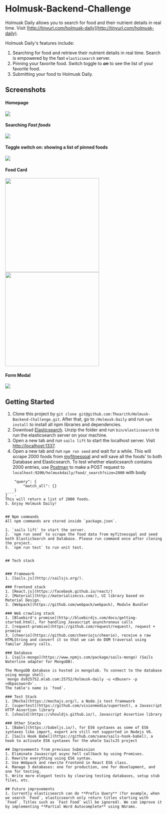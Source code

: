 # Holmusk-Backend-Challenge

Holmusk Daily allows you to search for food and their nutrient details in real time. Visit [http://tinyurl.com/holmusk-daily](http://tinyurl.com/holmusk-daily).

Holmusk Daily's features include:

1. Searching for food and retrieve their nutrient details in real time. Search is empowered by the fast `elasticsearch` server.
2. Pinning your favorite food. Switch toggle to **_on_** to see the list of your favorite food.
3. Submitting your food to Holmusk Daily.


## Screenshots

#### Homepage
<img src="https://github.com/Thearith/Holmusk-Backend-Challenge/blob/master/Screenshot/Homepage.png">


#### Searching _Fast foods_
<img src="https://github.com/Thearith/Holmusk-Backend-Challenge/blob/master/Screenshot/Search%20mode.png">


#### Toggle switch on: showing a list of pinned foods
<img src="https://github.com/Thearith/Holmusk-Backend-Challenge/blob/master/Screenshot/Pin%20mode.png">


#### Food Card
<img src="https://github.com/Thearith/Holmusk-Backend-Challenge/blob/master/Screenshot/Food%20Card.png" width="300" style="margin-right: 50px;"><img src="https://github.com/Thearith/Holmusk-Backend-Challenge/blob/master/Screenshot/Expanded%20Food%20Card.png" width="300">


#### Form Modal
<img src="https://github.com/Thearith/Holmusk-Backend-Challenge/blob/master/Screenshot/Form%20Modal.png">


## Getting Started

1. Clone this project by `git clone git@github.com:Thearith/Holmusk-Backend-Challenge.git`. After that, go to `/Holmusk-Daily` and run `npm install` to install all npm libraries and dependencies.
2. Download [Elasticsearch](https://www.elastic.co/downloads/elasticsearch). Unzip the folder and run `bin/elasticsearch` to run the elasticsearch server on your machine. 
3. Open a new tab and run `sails lift` to start the localhost server.  Visit [http://localhost:1337](http://localhost:1337).
5. Open a new tab and run `npm run seed` and wait for a while. This will scrape 2000 foods from [myfitnesspal](https://www.myfitnesspal.com/) and will save all the foods' to both Database and Elasticsearch. To test whether elasticsearch contains 2000 entries, use [Postman](https://chrome.google.com/webstore/detail/postman/fhbjgbiflinjbdggehcddcbncdddomop?hl=en) to make a POST request to `localhost:9200/holmuskdaily/food/_search?size=2000` with body 
```{
    "query": {
        "match_all": {}
    }
}```.
This will return a list of 2000 foods.
5. Enjoy Holmusk Daily!


## Npm commands
All npm commands are stored inside `package.json`.

1. `sails lift` to start the server.
2. `npm run seed` to scrape the food data from myfitnesspal and seed both ElasticSearch and Database. Please run command once after cloning the project.
5. `npm run test` to run unit test.


## Tech stack


### Framework
1. [Sails.js](http://sailsjs.org/).

### Frontend stack
1. [React.js](https://facebook.github.io/react/)
2. [Material](http://materializecss.com/), UI library based on Material Design.
3. [Webpack](https://github.com/webpack/webpack), Module Bundler

### Web crawling stack
1. [Bluebird's promise](http://bluebirdjs.com/docs/getting-started.html), for handling Javascript asynchronous calls
2. [request-promise](https://github.com/request/request), request + promise
3. [cheerio](https://github.com/cheeriojs/cheerio), receive a raw HTMLString and convert it so that we can do DOM traversal using familar JQuery calls.

### Database
1. [sails-mongo](https://www.npmjs.com/package/sails-mongo) (Sails Waterline adapter for MongoDB).

The MongoDB database is hosted in mongolab. To connect to the database using mongo shell:
`mongo ds025752.mlab.com:25752/holmusk-daily -u <dbuser> -p <dbpassword>`.
The table's name is `food`.

### Test Stack
1. [Mocha](https://mochajs.org/), a Node.js test framework
2. [supertest](https://github.com/visionmedia/supertest), a Javascript HTTP Assertion library 
3. [should](https://shouldjs.github.io/), Javascript Assertion library

### Other Stacks
1. [Babel](https://babeljs.io/), for ES6 syntaxes as some of ES6 syntaxes like import, export are still not supported in Nodejs V6.
2. [Sails Hook Babel](https://github.com/sane/sails-hook-babel), a hook to activate ES6 syntaxes for the whole SailsJS project

## Improvements from previous Submission
1. Eliminate Javascript async hell callback by using Promises.
2. Rewrite everything using ES6 syntax.
3. Use Webpack and rewrite Frontend in React ES6 class.
4. Manage 3 databases: one for production, one for development, and one for testing.
5. Write more elegant tests by clearing testing databases, setup stub files, etc.

## Future improvements
1. Currently elasticsearch can do **Prefix Query** (for example, when we search `Food`, elasticsearch only return titles starting with `Food`. Titles such as `Fast Food` will be ignored). We can improve it by implementing **Partial Word Autocomplete** using NGrams.


